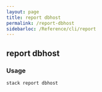 ```yaml
---
layout: page
title: report dbhost
permalink: /report-dbhost
sidebarloc: /Reference/cli/report
---
```


## report dbhost

### Usage

`stack report dbhost`



